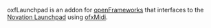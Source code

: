 oxfLaunchpad is an addon for [openFrameworks](http://openframeworks.cc/) that interfaces to the [Novation Launchpad](http://www.novationmusic.com/products/midi_controllers/launchpad) using [ofxMidi](https://github.com/kylemcdonald/ofxMidi).